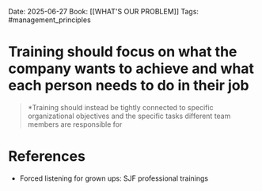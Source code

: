 Date: 2025-06-27
Book: [[WHAT'S OUR PROBLEM]]
Tags: #management_principles 

# Training should focus on what the company wants to achieve and what each person needs to do in their job

>*Training should instead be tightly connected to specific organizational objectives and the specific tasks different team members are responsible for

# References
- Forced listening for grown ups: SJF professional trainings 